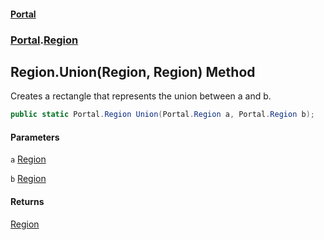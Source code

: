 #### [Portal](index.md 'index')
### [Portal](Portal.md 'Portal').[Region](Region.md 'Portal.Region')

## Region.Union(Region, Region) Method

Creates a rectangle that represents the union between a and b.

```csharp
public static Portal.Region Union(Portal.Region a, Portal.Region b);
```
#### Parameters

<a name='Portal.Region.Union(Portal.Region,Portal.Region).a'></a>

`a` [Region](Region.md 'Portal.Region')

<a name='Portal.Region.Union(Portal.Region,Portal.Region).b'></a>

`b` [Region](Region.md 'Portal.Region')

#### Returns
[Region](Region.md 'Portal.Region')